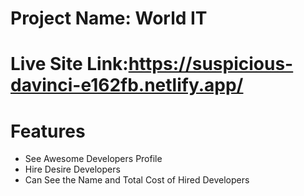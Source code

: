 # Project Name: World IT

# Live Site Link:https://suspicious-davinci-e162fb.netlify.app/

# Features

- See Awesome Developers Profile
- Hire Desire Developers
- Can See the Name and Total Cost of Hired Developers
